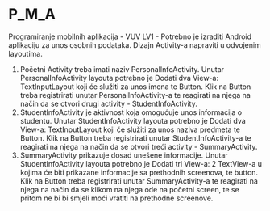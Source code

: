 # P_M_A
Programiranje mobilnih aplikacija - VUV
LV1 - 
Potrebno je izraditi Android aplikaciju za unos osobnih podataka. Dizajn Activity-a napraviti u
odvojenim layoutima.
1. Početni Activity treba imati naziv PersonalInfoActivity. Unutar PersonalInfoActivity layouta potrebno je Dodati dva View-a: TextInputLayout koji će služiti za unos imena te Button. Klik na Button treba registrirati unutar PersonalInfoActivity-a te reagirati na njega na način da se otvori drugi activity - StudentInfoActivity.
2. StudentInfoActivity je aktivnost koja omogućuje unos informacija o studentu. Unutar
StudentInfoActivity layouta potrebno je Dodati dva View-a: TextInputLayout koji će služiti za unos naziva predmeta te Button. Klik na Button treba registrirati unutar StudentInfoActivity-a te reagirati na njega na način da se otvori treći activity - SummaryActivity.
3. SummaryActivity prikazuje dosad unešene informacije. Unutar StudentInfoActivity layouta potrebno je Dodati tri View-a: 2 TextView-a u kojima će biti prikazane informacije sa
prethodnih screenova, te button. Klik na Button treba registrirati unutar SummaryActivity-a te reagirati na njega na način da se klikom na njega ode na početni screen, te se pritom ne bi bi smjeli moći vratiti na prethodne screenove. 
